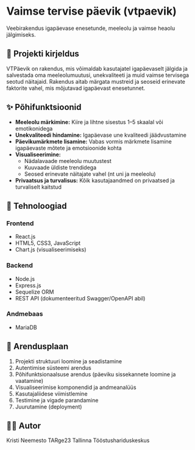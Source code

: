 # Vaimse tervise päevik (vtpaevik)

Veebirakendus igapäevase enesetunde, meeleolu ja vaimse heaolu jälgimiseks.

## 📝 Projekti kirjeldus

VTPäevik on rakendus, mis võimaldab kasutajatel igapäevaselt jälgida ja salvestada oma meeleolumuutusi, unekvaliteeti ja muid vaimse tervisega seotud näitajaid. Rakendus aitab märgata mustreid ja seoseid erinevate faktorite vahel, mis mõjutavad igapäevast enesetunnet.

## ✨ Põhifunktsioonid

* **Meeleolu märkimine:** Kiire ja lihtne sisestus 1–5 skaalal või emotikonidega
* **Unekvaliteedi hindamine:** Igapäevase une kvaliteedi jäädvustamine
* **Päevikumärkmete lisamine:** Vabas vormis märkmete lisamine igapäevaste mõtete ja emotsioonide kohta
* **Visualiseerimine:**
  * Nädalavaade meeleolu muutustest
  * Kuuvaade üldiste trendidega
  * Seosed erinevate näitajate vahel (nt uni ja meeleolu)
* **Privaatsus ja turvalisus:** Kõik kasutajaandmed on privaatsed ja turvaliselt kaitstud

## 🔧 Tehnoloogiad

### Frontend
* React.js
* HTML5, CSS3, JavaScript
* Chart.js (visualiseerimiseks)

### Backend
* Node.js
* Express.js
* Sequelize ORM
* REST API (dokumenteeritud Swagger/OpenAPI abil)

### Andmebaas
* MariaDB

## 🚀 Arendusplaan

1. Projekti struktuuri loomine ja seadistamine
2. Autentimise süsteemi arendus
3. Põhifunktsionaalsuse arendus (päeviku sissekannete loomine ja vaatamine)
4. Visualiseerimise komponendid ja andmeanalüüs
5. Kasutajaliidese viimistlemine
6. Testimine ja vigade parandamine
7. Juurutamine (deployment)

## 👨‍💻 Autor

Kristi Neemesto
TARge23
Tallinna Tööstushariduskeskus